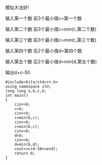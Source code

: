 模拟大法好!

输入第一个数 前3个最小值c=第一个数

输入第二个数 前3个最小值c=$min$(c,第二个数)

输入第三个数 前3个最小值c=$min$(c,第三个数)

输入第四个数 后2个最小值d=第四个数

输入第五个数 后2个最小值d=$min$(d,第五个数)

输出d+c-50
```
#include<bits/stdc++.h>
using namespace std;
long long a,b,c,d;
int main()
{
    cin>>b;
    c=b;
    cin>>b;
    c=min(b,c);
    cin>>b;
    c=min(b,c);
    cin>>b;
    d=b;
    cin>>b;
    d=min(b,d);
    cout<<c+d-50<<endl;
    return 0;
}
```